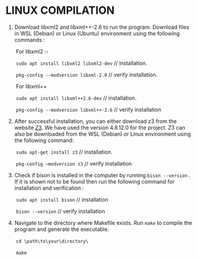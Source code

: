 # LINUX COMPILATION

1. Download libxml2 and libxml++-2.6 to run the program. Download files in WSL (Debian) or Linux (Ubuntu) environment using the following commands :

   ​		For libxml2 :-  

   ​			`sudo apt install libxml2 libxml2-dev`                         // installation.

   ​			`pkg-config --modversion libxml-2.0`                         // verify installation.

   ​		For libxml++

   ​			`sudo apt install libxml++2.6-dev`  				 // installation.

   ​			`pkg-config --modversion libxml++-2.6` 			// verify installation

2. After successful installation, you can either download z3 from the website [Z3](https://github.com/Z3Prover/z3/releases). We have used the version 4.8.12.0 for the project. Z3 can also be downloaded from the WSL (Debian) or Linux environment using the following command:

   ​			`sudo apt-get install z3`  						// installation.

   ​			`pkg-config –modversion z3` 					    // verify installation 

3. Check if bison is installed in the computer by running `bison --version` . If it is shown not to be found then run the following command for installation and verification :

   ​			`sudo apt install bison` 						// installation

   ​			`bison --version` 							      // verify installation

4. Navigate to the directory where Makefile exists. Run `make` to compile the program and generate the executable.

   ​			`cd \path\to\your\directory\` 

   ​			`make` 